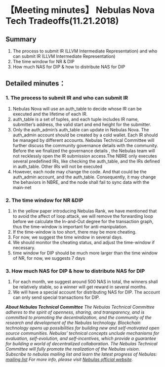 # 【Meeting minutes】 Nebulas Nova Tech Tradeoffs(11.21.2018)

## Summary
1. The process to submit IR (LLVM Intermediate Representation) and who can submit IR  (LLVM Intermediate Representation)
2. The time window for NR & DIP
3. How much NAS for DIP & how to distribute NAS for DIP

## Detailed minutes：
### 1. The process to submit IR and who can submit IR 
1. Nebulas Nova will use an auth_table to decide whose IR can be executed and the lifetime of each IR.
2. auth_table is a set of tuples, and each tuple includes IR name, submitter’s address, the valid start and end height for the submitter.
3. Only the auth_admin’s auth_table can update in Nebulas Nova. The auth_admin account should be created by a cold wallet. Each IR should be managed by different accounts. Nebulas Technical Committee will further discuss the community governance details with the community. Before the we finalized the governance details , the Nebulas team will not recklessly open the IR submission access.The NBRE only executes several predefined IRs, like checking the auth_table, and the IRs defined in auth_table. Other IRs will not be executed
4. However, each node may change the code. And that could be the auth_admin account, and the auth_table. Consequently, it may change the behaviors in NBRE, and the node shall fail to sync data with the main-net

### 2. The time window for NR &DIP
1. In the yellow paper introducing Nebulas Rank, we have mentioned that to avoid the affect of loop attack, we will remove the forwarding loop before we calculate the In-and-Out degree for the transaction graph, thus the time-window is important for anti-manipulation.
2. If the time-window is too short, there may be more cheating.
3. For now, we suggest the time window in several days.
4. We should monitor the cheating status, and adjust the time-window if necessary.
5. time window for DIP should be much more larger than the time window of NR, for now, we suggests 7 days

### 3. How much NAS for DIP & how to distribute NAS for DIP
1. For each month, we suggest around 500 NAS in total, the winners shall be relatively stable, so a winner will get reward in several months.
2. We will have a special account for distributing NAS for DIP. The account can only send special transactions for DIP.

***About Nebulas Technical Committee***
*The Nebulas Technical Committee adheres to the spirit of openness, sharing, and transparency, and is committed to promoting the decentralization, and the community of the research and development of the Nebulas technology. Blockchain technology opens up possibilities for building new and self-motivated open source communities. Nebulas’ technical concepts unclude mechanisms for evaluation, self-evolution, and self-incentives, which provide a guarantee for building a world of decentralized collaboration. The Nebulas Technical Committee will fully promote the realization of the Nebulas vision.
Subscribe to nebulas mailing list and learn the latest progress of Nebulas: [mailing list](lists.nebulas.io/cgi-bin/mailman/listinfo)
For more info, please visit [Nebulas official website](nebulas.io).*

